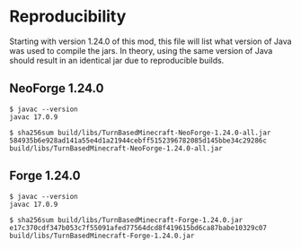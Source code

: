 # Reproducibility

Starting with version 1.24.0 of this mod, this file will list what version of
Java was used to compile the jars. In theory, using the same version of Java
should result in an identical jar due to reproducible builds.

## NeoForge 1.24.0

    $ javac --version
    javac 17.0.9

    $ sha256sum build/libs/TurnBasedMinecraft-NeoForge-1.24.0-all.jar
    584935b6e928ad141a55e4d1a21944cebff5152396782085d145bbe34c29286c  build/libs/TurnBasedMinecraft-NeoForge-1.24.0-all.jar

## Forge 1.24.0

    $ javac --version
    javac 17.0.9

    $ sha256sum build/libs/TurnBasedMinecraft-Forge-1.24.0.jar
    e17c370cdf347b053c7f55091afed77564dcd8f419615bd6ca87babe10329c07  build/libs/TurnBasedMinecraft-Forge-1.24.0.jar
